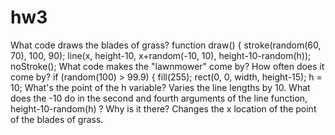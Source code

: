 # hw3

What code draws the blades of grass?
  function draw() {
  stroke(random(60, 70), 100, 90);
  line(x, height-10, x+random(-10, 10), height-10-random(h));
  noStroke();
What code makes the "lawnmower" come by? How often does it come by?
    if (random(100) > 99.9) {
    fill(255);
    rect(0, 0, width, height-15);
    h = 10;
What's the point of the h variable?
  Varies the line lengths by 10.
What does the -10 do in the second and fourth arguments of the line function, height-10-random(h) ? Why is it there?
  Changes the x location of the point of the blades of grass.
